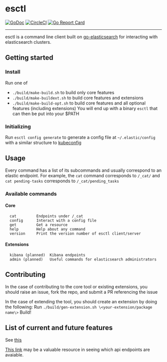# esctl

[![GoDoc](https://godoc.org/github.com/geoffmore/esctl?status.svg)](http://godoc.org/github.com/geoffmore/esctl)
[![CircleCI](https://circleci.com/gh/geoffmore/esctl.svg?style=svg)](https://circleci.com/gh/geoffmore/esctl)
[![Go Report Card](https://goreportcard.com/badge/github.com/geoffmore/esctl)](https://goreportcard.com/report/github.com/geoffmore/esctl)

----

esctl is a command line client built on [go-elasticsearch](https://github.com/elastic/go-elasticsearch) for interacting with elasticsearch clusters.

## Getting started
### Install
Run one of 
* `./build/make-build.sh` to build only core features
* `./build/make-buildext.sh` to build core features and extensions
* `./build/make-build-opt.sh` to build core features and all optional features
  (including extensions)
You will end up with a binary `esctl` that can then be put into your $PATH
### Initializing
Run `esctl config generate` to generate a config file at `~/.elastic/config` with a similar structure to
[kubeconfig](https://kubernetes.io/docs/concepts/configuration/organize-cluster-access-kubeconfig) 

## Usage
Every command has a list of its subcommands and usually correspond to an elastic
endpoint. For example, the `cat` command corresponds to `/_cat/` and `cat
pending-tasks` corresponds to `/_cat/pending_tasks`

### Available commands
#### Core
```
  cat         Endpoints under /_cat
  config      Interact with a config file
  get         Get a resource
  help        Help about any command
  version     Print the version number of esctl client/server
```
#### Extensions
```
  kibana (planned)  Kibana endpoints
  admin (planned)   Useful commands for elasticsearch administrators
```
## Contributing
In the case of contributing to the core tool or existing extensions, you should
raise an issue,
fork the repo, 
and submit a PR referencing the issue

In the case of extending the tool, you should
create an extension by doing the following:
Run `./build/gen-extension.sh \<your-extension/package name\>`
Build!

## List of current and future features
See [this](docs/TODO.md)

[This link](https://github.com/elastic/elasticsearch/tree/master/rest-api-spec/src/main/resources/rest-api-spec/api) may be a valuable resource in seeing which api endpoints are avaiable.
